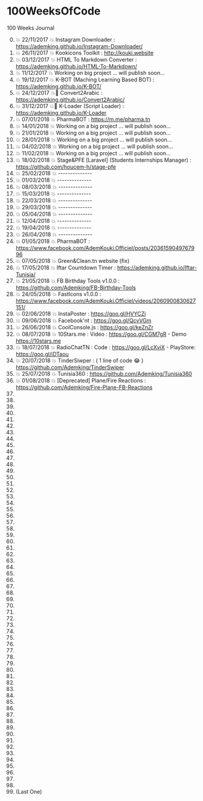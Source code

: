 # 100WeeksOfCode
100 Weeks Journal

0. :boom: 22/11/2017 :boom: Instagram Downloader : https://ademking.github.io/Instagram-Downloader/
1. :boom: 26/11/2017 :boom: Kookicons Toolkit : http://kouki.website
3. :boom: 03/12/2017 :boom: HTML To Markdown Converter : https://ademking.github.io/HTML-To-Markdown/
4. :boom: 11/12/2017 :boom: Working on big project ... will publish soon... 
5. :boom: 19/12/2017 :boom: K-BOT (Maching Learning Based BOT) : https://ademking.github.io/K-BOT/
6. :boom: 24/12/2017 :boom: ِConvert2Arabic : https://ademking.github.io/Convert2Arabic/
7. :boom: 31/12/2017 :boom: ِK-Loader (Script Loader) : https://ademking.github.io/K-Loader
8. :boom: 07/01/2018 :boom: PharmaBOT : https://m.me/pharma.tn
9. :boom: 14/01/2018 :boom: Working on a big project ... will publish soon...
10. :boom: 21/01/2018 :boom: Working on a big project ... will publish soon...
11. :boom: 28/01/2018 :boom: Working on a big project ... will publish soon...
12. :boom: 04/02/2018 :boom: Working on a big project ... will publish soon...
13. :boom: 11/02/2018 :boom: Working on a big project ... will publish soon...
14. :boom: 18/02/2018 :boom: Stage&PFE [Laravel] (Students Internships Manager) : https://github.com/houcem-h/stage-pfe
15. :boom: 25/02/2018 :boom: --------------
16. :boom: 01/03/2018 :boom: --------------
17. :boom: 08/03/2018 :boom: --------------
18. :boom: 15/03/2018 :boom: --------------
19. :boom: 22/03/2018 :boom: --------------
20. :boom: 29/03/2018 :boom: --------------
21. :boom: 05/04/2018 :boom: --------------
22. :boom: 12/04/2018 :boom: --------------
23. :boom: 19/04/2018 :boom: --------------
24. :boom: 26/04/2018 :boom: --------------
25. :boom: 01/05/2018 :boom: PharmaBOT : https://www.facebook.com/AdemKouki.Officiel/posts/2036159049767996
26. :boom: 07/05/2018 :boom: Green&Clean.tn website (fix)
27. :boom: 17/05/2018 :boom: Iftar Countdown Timer : https://ademking.github.io/Iftar-Tunisia/
28. :boom: 21/05/2018 :boom: FB Birthday Tools v1.0.0 : https://github.com/Ademking/FB-Birthday-Tools
29. :boom: 24/05/2018 :boom: FastIcons v1.0.0 : https://www.facebook.com/AdemKouki.Officiel/videos/2060900830627151/
30. :boom: 02/06/2018 :boom: InstaPoster : https://goo.gl/HVYCZi
31. :boom: 09/06/2018 :boom: Facebook'nt : https://goo.gl/QcvVGm
32. :boom: 26/06/2018 :boom: CoolConsole.js : https://goo.gl/keZnZr
33. :boom: 08/07/2018 :boom: 10Stars.me : Video : https://goo.gl/CGM7gR - Demo https://10stars.me 
34. :boom: 18/07/2018 :boom: RadioChatTN : Code : https://goo.gl/LcXviX - PlayStore: https://goo.gl/iDTaou
35. :boom: 20/07/2018 :boom: TinderSiwper : ( 1 line of code 😂 ) https://github.com/Ademking/TinderSwiper
36. :boom: 25/07/2018 :boom: Tunisia360 : https://github.com/Ademking/Tunisia360
37. :boom: 01/08/2018 :boom: [Deprecated] Plane/Fire Reactions : https://github.com/Ademking/Fire-Plane-FB-Reactions
38.
39.
40.
41.
42.
43.
44.
45.
46.
47.
48.
49.
50.
51.
52.
53.
54.
55.
56.
57.
58.
59.
60.
61.
62.
63.
64.
65.
66.
67.
68.
69.
70.
71.
72.
73.
74.
75.
76.
77.
78.
79.
80.
81.
82.
83.
84.
85.
86.
87.
88.
89.
90.
91.
92.
93.
94.
95.
96.
97.
98.
99.
100. (Last One)
